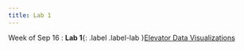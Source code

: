 ```yaml
---
title: Lab 1
---
```


Week of Sep 16
: **Lab 1**{: .label .label-lab }[Elevator Data Visualizations](../labs/lab1.md)